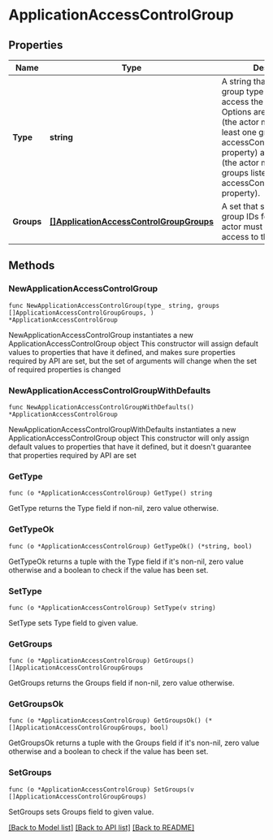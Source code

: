 # ApplicationAccessControlGroup

## Properties

Name | Type | Description | Notes
------------ | ------------- | ------------- | -------------
**Type** | **string** | A string that specifies the group type required to access the application. Options are ANY_GROUP (the actor must belong to at least one group listed in the accessControl.group.groups property) and ALL_GROUPS (the actor must belong to all groups listed in the accessControl.group.groups property). | 
**Groups** | [**[]ApplicationAccessControlGroupGroups**](ApplicationAccessControlGroupGroups.md) | A set that specifies the group IDs for the groups the actor must belong to for access to the application. | 

## Methods

### NewApplicationAccessControlGroup

`func NewApplicationAccessControlGroup(type_ string, groups []ApplicationAccessControlGroupGroups, ) *ApplicationAccessControlGroup`

NewApplicationAccessControlGroup instantiates a new ApplicationAccessControlGroup object
This constructor will assign default values to properties that have it defined,
and makes sure properties required by API are set, but the set of arguments
will change when the set of required properties is changed

### NewApplicationAccessControlGroupWithDefaults

`func NewApplicationAccessControlGroupWithDefaults() *ApplicationAccessControlGroup`

NewApplicationAccessControlGroupWithDefaults instantiates a new ApplicationAccessControlGroup object
This constructor will only assign default values to properties that have it defined,
but it doesn't guarantee that properties required by API are set

### GetType

`func (o *ApplicationAccessControlGroup) GetType() string`

GetType returns the Type field if non-nil, zero value otherwise.

### GetTypeOk

`func (o *ApplicationAccessControlGroup) GetTypeOk() (*string, bool)`

GetTypeOk returns a tuple with the Type field if it's non-nil, zero value otherwise
and a boolean to check if the value has been set.

### SetType

`func (o *ApplicationAccessControlGroup) SetType(v string)`

SetType sets Type field to given value.


### GetGroups

`func (o *ApplicationAccessControlGroup) GetGroups() []ApplicationAccessControlGroupGroups`

GetGroups returns the Groups field if non-nil, zero value otherwise.

### GetGroupsOk

`func (o *ApplicationAccessControlGroup) GetGroupsOk() (*[]ApplicationAccessControlGroupGroups, bool)`

GetGroupsOk returns a tuple with the Groups field if it's non-nil, zero value otherwise
and a boolean to check if the value has been set.

### SetGroups

`func (o *ApplicationAccessControlGroup) SetGroups(v []ApplicationAccessControlGroupGroups)`

SetGroups sets Groups field to given value.



[[Back to Model list]](../README.md#documentation-for-models) [[Back to API list]](../README.md#documentation-for-api-endpoints) [[Back to README]](../README.md)


